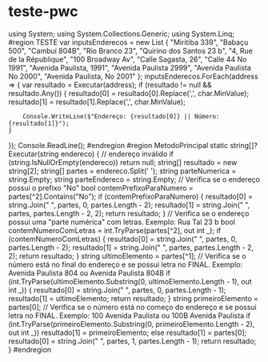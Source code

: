 # teste-pwc
using System;
using System.Collections.Generic;
using System.Linq;
#region TESTE
var inputsEnderecos = new List<string>
{
    "Miritiba 339",
    "Babaçu 500",
    "Cambuí 804B",
    "Rio Branco 23",
    "Quirino dos Santos 23 b",
    "4, Rue de la République",
    "100 Broadway Av",
    "Calle Sagasta, 26",
    "Calle 44 No 1991",
    "Avenida Paulista, 1991",
    "Avenida Paulista 2999",
    "Avenida Paulista No 2000",
    "Avenida Paulista, No 2001"
};
inputsEnderecos.ForEach(address =>
{
    var resultado = Executar(address);
    if (resultado != null && resultado.Any())
    {
        resultado[0] = resultado[0].Replace(',', char.MinValue);
        resultado[1] = resultado[1].Replace(',', char.MinValue);

        Console.WriteLine($"Endereço: {resultado[0]} || Número: {resultado[1]}");
    }
});
Console.ReadLine();
#endregion
#region MetodoPrincipal
static string[]? Executar(string endereco)
{
    // endereço inválido
    if (string.IsNullOrEmpty(endereco))
        return null;
    string[] resultado = new string[2];
    string[] partes = endereco.Split(' ');
    string parteNumerica = string.Empty;
    string parteEndereco = string.Empty;
    // Verifica se o endereço possui o prefixo "No"
    bool contemPrefixoParaNumero = partes[^2].Contains("No");
    if (contemPrefixoParaNumero)
    {
        resultado[0] = string.Join(" ", partes, 0, partes.Length - 2);
        resultado[1] = string.Join(" ", partes, partes.Length - 2, 2);
        return resultado;
    }
    // Verifica se o endereço possui uma "parte numérica" com letras. Exemplo: Rua Tal 23 b
    bool contemNumeroComLetras = int.TryParse(partes[^2], out int _);
    if (contemNumeroComLetras)
    {
        resultado[0] = string.Join(" ", partes, 0, partes.Length - 2);
        resultado[1] = string.Join(" ", partes, partes.Length - 2, 2);
        return resultado;
    }
    string ultimoElemento = partes[^1];
    // Verifica se o número está no final do endereço e se possui letra no FINAL. Exemplo: Avenida Paulista 804 ou Avenida Paulista 804B
    if (int.TryParse(ultimoElemento.Substring(0, ultimoElemento.Length - 1), out int _))
    {
        resultado[0] = string.Join(" ", partes, 0, partes.Length - 1);
        resultado[1] = ultimoElemento;
        return resultado;
    }
    string primeiroElemento = partes[0];
    // Verifica se o número está no começo do endereço e se possui letra no FINAL. Exemplo: 100 Avenida Paulista ou 100B Avenida Paulista
    if (int.TryParse(primeiroElemento.Substring(0, primeiroElemento.Length - 2), out int _))
        resultado[1] = primeiroElemento;
    else
        resultado[1] = partes[0];
    resultado[0] = string.Join(" ", partes, 1, partes.Length - 1);
    return resultado;
}
#endregion

